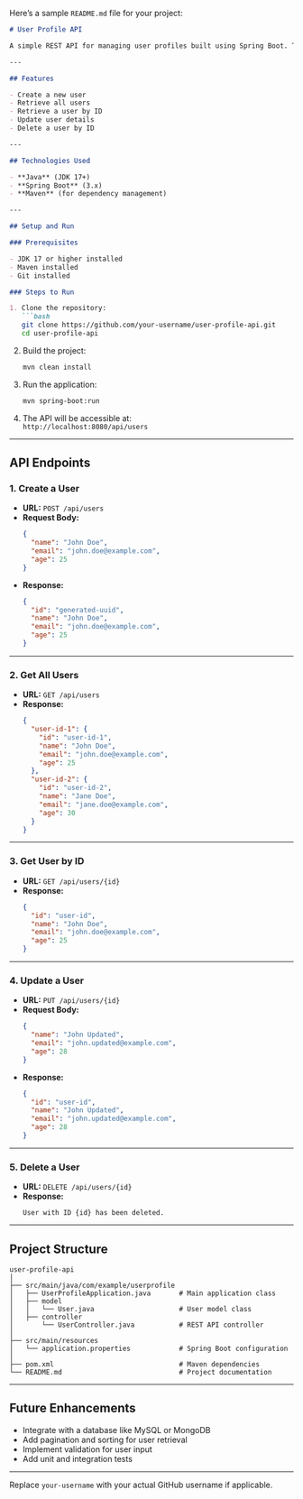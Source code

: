 Here’s a sample `README.md` file for your project:

```markdown
# User Profile API

A simple REST API for managing user profiles built using Spring Boot. This application uses an in-memory `HashMap` to store user data (no database required). The API supports basic CRUD operations: Create, Read, Update, and Delete.

---

## Features

- Create a new user
- Retrieve all users
- Retrieve a user by ID
- Update user details
- Delete a user by ID

---

## Technologies Used

- **Java** (JDK 17+)
- **Spring Boot** (3.x)
- **Maven** (for dependency management)

---

## Setup and Run

### Prerequisites

- JDK 17 or higher installed
- Maven installed
- Git installed

### Steps to Run

1. Clone the repository:
   ```bash
   git clone https://github.com/your-username/user-profile-api.git
   cd user-profile-api
   ```

2. Build the project:
   ```bash
   mvn clean install
   ```

3. Run the application:
   ```bash
   mvn spring-boot:run
   ```

4. The API will be accessible at:  
   `http://localhost:8080/api/users`

---

## API Endpoints

### 1. Create a User

- **URL:** `POST /api/users`  
- **Request Body:**
  ```json
  {
    "name": "John Doe",
    "email": "john.doe@example.com",
    "age": 25
  }
  ```
- **Response:**
  ```json
  {
    "id": "generated-uuid",
    "name": "John Doe",
    "email": "john.doe@example.com",
    "age": 25
  }
  ```

---

### 2. Get All Users

- **URL:** `GET /api/users`  
- **Response:**
  ```json
  {
    "user-id-1": {
      "id": "user-id-1",
      "name": "John Doe",
      "email": "john.doe@example.com",
      "age": 25
    },
    "user-id-2": {
      "id": "user-id-2",
      "name": "Jane Doe",
      "email": "jane.doe@example.com",
      "age": 30
    }
  }
  ```

---

### 3. Get User by ID

- **URL:** `GET /api/users/{id}`  
- **Response:**
  ```json
  {
    "id": "user-id",
    "name": "John Doe",
    "email": "john.doe@example.com",
    "age": 25
  }
  ```

---

### 4. Update a User

- **URL:** `PUT /api/users/{id}`  
- **Request Body:**
  ```json
  {
    "name": "John Updated",
    "email": "john.updated@example.com",
    "age": 28
  }
  ```
- **Response:**
  ```json
  {
    "id": "user-id",
    "name": "John Updated",
    "email": "john.updated@example.com",
    "age": 28
  }
  ```

---

### 5. Delete a User

- **URL:** `DELETE /api/users/{id}`  
- **Response:**
  ```
  User with ID {id} has been deleted.
  ```

---

## Project Structure

```plaintext
user-profile-api
│
├── src/main/java/com/example/userprofile
│   ├── UserProfileApplication.java       # Main application class
│   ├── model
│   │   └── User.java                     # User model class
│   ├── controller
│       └── UserController.java           # REST API controller
│
├── src/main/resources
│   └── application.properties            # Spring Boot configuration
│
├── pom.xml                               # Maven dependencies
└── README.md                             # Project documentation
```

---

## Future Enhancements

- Integrate with a database like MySQL or MongoDB
- Add pagination and sorting for user retrieval
- Implement validation for user input
- Add unit and integration tests

---


Replace `your-username` with your actual GitHub username if applicable.
